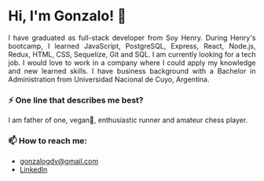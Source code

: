 # Hi, I'm Gonzalo! 👋

<p align="justify">
I have graduated as full-stack developer from Soy Henry. During Henry's bootcamp, I learned JavaScript, PostgreSQL, Express, React, Node.js, Redux, HTML, CSS, Sequelize, Git and SQL. I am currently looking for a tech job. I would love to work in a company where I could apply my knowledge and new learned skills. I have business background with a Bachelor in Administration from Universidad Nacional de Cuyo, Argentina.
</p>  

### ⚡ One line that describes me best? 
I am father of one, vegan🌱, enthusiastic runner and amateur chess player.

### 📫 How to reach me:
- gonzalogdv@gmail.com
- [LinkedIn](https://www.linkedin.com/in/gonzalogdv/)

